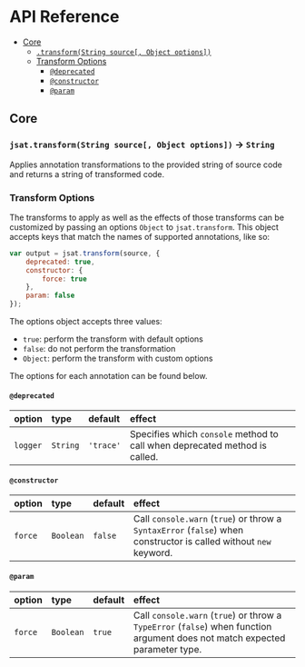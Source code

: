 # API Reference

* [Core](#core)
    - [`.transform(String source[, Object options])`](#jsattransformstring-source-object-options---string)
    - [Transform Options](#transform-options)
        + [`@deprecated`](#deprecated)
        + [`@constructor`](#constructor)
        + [`@param`](#param)

## Core

### `jsat.transform(String source[, Object options])` -> `String`

Applies annotation transformations to the provided string of source code and returns a string of transformed code.

### Transform Options

The transforms to apply as well as the effects of those transforms can be customized by passing an options `Object` to `jsat.transform`. This object accepts keys that match the names of supported annotations, like so:

```javascript
var output = jsat.transform(source, {
    deprecated: true,
    constructor: {
        force: true
    },
    param: false
});
```

The options object accepts three values:

* `true`: perform the transform with default options
* `false`: do not perform the transformation
* `Object`: perform the transform with custom options

The options for each annotation can be found below.

#### `@deprecated`

| option | type | default | effect
|:------ |:---- |:------- |:-------
| `logger` | `String` | `'trace'` | Specifies which `console` method to call when deprecated method is called.

#### `@constructor`

| option | type | default | effect
|:------ |:---- |:------- |:-------
| `force` | `Boolean` | `false` | Call `console.warn` (`true`) or throw a `SyntaxError` (`false`) when constructor is called without `new` keyword.

#### `@param`

| option | type | default | effect
|:------ |:---- |:------- |:-------
| `force` | `Boolean` | `true` | Call `console.warn` (`true`) or throw a `TypeError` (`false`) when function argument does not match expected parameter type.




